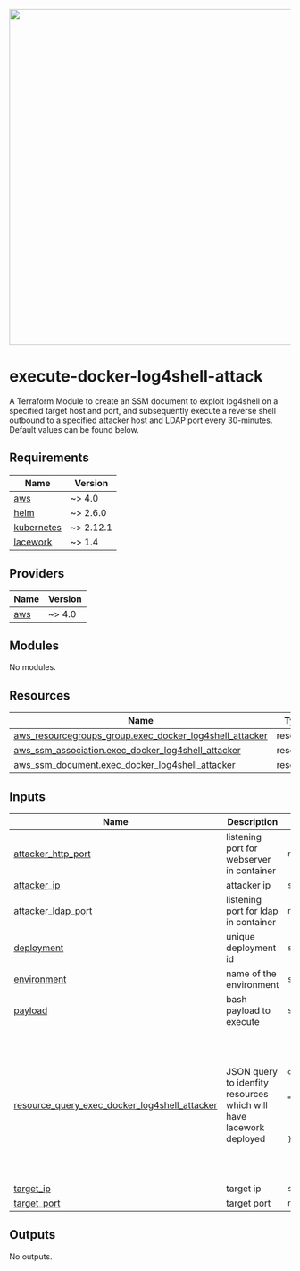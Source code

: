 <a href="https://lacework.com"><img src="https://techally-content.s3-us-west-1.amazonaws.com/public-content/lacework_logo_full.png" width="600"></a>

# execute-docker-log4shell-attack

A Terraform Module to create an SSM document to exploit log4shell on a specified target host and port, and subsequently execute a reverse shell outbound to a specified attacker host and LDAP port every 30-minutes.  Default values can be found below.

## Requirements

| Name | Version |
|------|---------|
| <a name="requirement_aws"></a> [aws](#requirement\_aws) | ~> 4.0 |
| <a name="requirement_helm"></a> [helm](#requirement\_helm) | ~> 2.6.0 |
| <a name="requirement_kubernetes"></a> [kubernetes](#requirement\_kubernetes) | ~> 2.12.1 |
| <a name="requirement_lacework"></a> [lacework](#requirement\_lacework) | ~> 1.4 |

## Providers

| Name | Version |
|------|---------|
| <a name="provider_aws"></a> [aws](#provider\_aws) | ~> 4.0 |

## Modules

No modules.

## Resources

| Name | Type |
|------|------|
| [aws_resourcegroups_group.exec_docker_log4shell_attacker](https://registry.terraform.io/providers/hashicorp/aws/latest/docs/resources/resourcegroups_group) | resource |
| [aws_ssm_association.exec_docker_log4shell_attacker](https://registry.terraform.io/providers/hashicorp/aws/latest/docs/resources/ssm_association) | resource |
| [aws_ssm_document.exec_docker_log4shell_attacker](https://registry.terraform.io/providers/hashicorp/aws/latest/docs/resources/ssm_document) | resource |

## Inputs

| Name | Description | Type | Default | Required |
|------|-------------|------|---------|:--------:|
| <a name="input_attacker_http_port"></a> [attacker\_http\_port](#input\_attacker\_http\_port) | listening port for webserver in container | `number` | `8088` | no |
| <a name="input_attacker_ip"></a> [attacker\_ip](#input\_attacker\_ip) | attacker ip | `string` | n/a | yes |
| <a name="input_attacker_ldap_port"></a> [attacker\_ldap\_port](#input\_attacker\_ldap\_port) | listening port for ldap in container | `number` | `1389` | no |
| <a name="input_deployment"></a> [deployment](#input\_deployment) | unique deployment id | `string` | n/a | yes |
| <a name="input_environment"></a> [environment](#input\_environment) | name of the environment | `string` | n/a | yes |
| <a name="input_payload"></a> [payload](#input\_payload) | bash payload to execute | `string` | `"touch /tmp/log4shell_pwned\n"` | no |
| <a name="input_resource_query_exec_docker_log4shell_attacker"></a> [resource\_query\_exec\_docker\_log4shell\_attacker](#input\_resource\_query\_exec\_docker\_log4shell\_attacker) | JSON query to idenfity resources which will have lacework deployed | <pre>object({<br>      ResourceTypeFilters = list(string)<br>      TagFilters  = list(object({<br>        Key = string<br>        Values = list(string)<br>      }))<br>    })</pre> | <pre>{<br>  "ResourceTypeFilters": [<br>    "AWS::EC2::Instance"<br>  ],<br>  "TagFilters": [<br>    {<br>      "Key": "ssm_exec_docker_log4shell_attacker",<br>      "Values": [<br>        "true"<br>      ]<br>    }<br>  ]<br>}</pre> | no |
| <a name="input_target_ip"></a> [target\_ip](#input\_target\_ip) | target ip | `string` | n/a | yes |
| <a name="input_target_port"></a> [target\_port](#input\_target\_port) | target port | `number` | n/a | yes |

## Outputs

No outputs.
